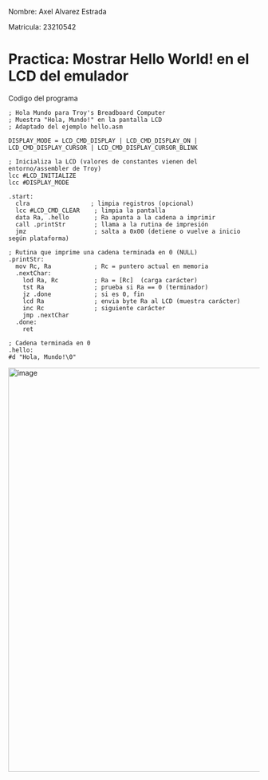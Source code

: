 
Nombre: Axel Alvarez Estrada


Matricula: 23210542

# Practica: Mostrar Hello World! en el LCD del emulador 

Codigo del programa
```
; Hola Mundo para Troy's Breadboard Computer
; Muestra "Hola, Mundo!" en la pantalla LCD
; Adaptado del ejemplo hello.asm

DISPLAY_MODE = LCD_CMD_DISPLAY | LCD_CMD_DISPLAY_ON | LCD_CMD_DISPLAY_CURSOR | LCD_CMD_DISPLAY_CURSOR_BLINK

; Inicializa la LCD (valores de constantes vienen del entorno/assembler de Troy)
lcc #LCD_INITIALIZE
lcc #DISPLAY_MODE

.start:
  clra                 ; limpia registros (opcional)
  lcc #LCD_CMD_CLEAR    ; limpia la pantalla
  data Ra, .hello       ; Ra apunta a la cadena a imprimir
  call .printStr        ; llama a la rutina de impresión
  jmz                   ; salta a 0x00 (detiene o vuelve a inicio según plataforma)

; Rutina que imprime una cadena terminada en 0 (NULL)
.printStr:
  mov Rc, Ra            ; Rc = puntero actual en memoria
  .nextChar:
    lod Ra, Rc          ; Ra = [Rc]  (carga carácter)
    tst Ra              ; prueba si Ra == 0 (terminador)
    jz .done            ; si es 0, fin
    lcd Ra              ; envia byte Ra al LCD (muestra carácter)
    inc Rc              ; siguiente carácter
    jmp .nextChar
  .done:
    ret

; Cadena terminada en 0
.hello:
#d "Hola, Mundo!\0"
```
<img width="1227" height="811" alt="image" src="https://github.com/user-attachments/assets/1924b068-210d-4f2b-a28c-8c10aadd5b91" />



